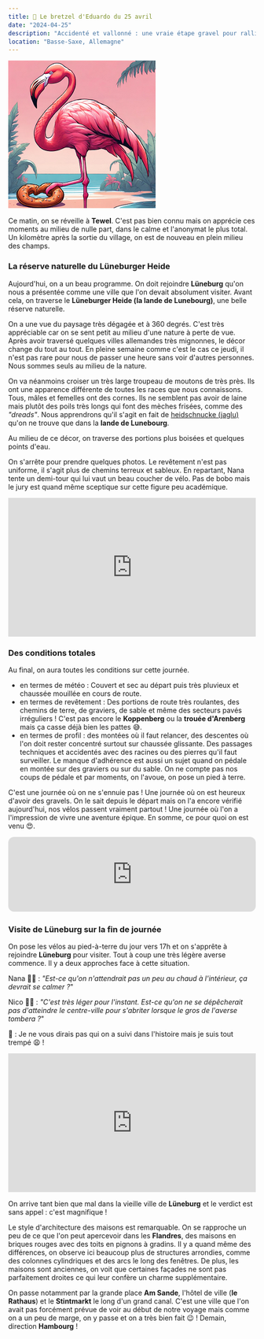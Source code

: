 ```yaml
---
title: 🥨 Le bretzel d'Eduardo du 25 avril
date: "2024-04-25"
description: "Accidenté et vallonné : une vraie étape gravel pour rallier Lüneburg !"
location: "Basse-Saxe, Allemagne"
---
```


![Bretzel d'Eduardo](../bretzel_eduardo.png)

Ce matin, on se réveille à **Tewel**. C'est pas bien connu mais on apprécie ces moments au milieu de nulle part, dans le calme et l'anonymat le plus total. Un kilomètre après la sortie du village, on est de nouveau en plein milieu des champs.

### La réserve naturelle du Lüneburger Heide

Aujourd'hui, on a un beau programme. On doit rejoindre **Lüneburg** qu'on nous a présentée comme une ville que l'on devait absolument visiter. Avant cela, on traverse le **Lüneburger Heide (la lande de Lunebourg)**, une belle réserve naturelle.

On a une vue du paysage très dégagée et à 360 degrés. C'est très appréciable car on se sent petit au milieu d'une nature à perte de vue. Après avoir traversé quelques villes allemandes très mignonnes, le décor change du tout au tout. En pleine semaine comme c'est le cas ce jeudi, il n'est pas rare pour nous de passer une heure sans voir d'autres personnes. Nous sommes seuls au milieu de la nature.

On va néanmoins croiser un très large troupeau de moutons de très près. Ils ont une apparence différente de toutes les races que nous connaissons. Tous, mâles et femelles ont des cornes. Ils ne semblent pas avoir de laine mais plutôt des poils très longs qui font des mèches frisées, comme des *"dreads"*. Nous apprendrons qu'il s'agit en fait de [heidschnucke (jaglu)](https://fr.wikipedia.org/wiki/Jaglu) qu'on ne trouve que dans la **lande de Lunebourg**. 

Au milieu de ce décor, on traverse des portions plus boisées et quelques points d'eau. 

On s'arrête pour prendre quelques photos. Le revêtement n'est pas uniforme, il s'agit plus de chemins terreux et sableux. En repartant, Nana tente un demi-tour qui lui vaut un beau coucher de vélo. Pas de bobo mais le jury est quand même sceptique sur cette figure peu académique.

<div style="width: 100%; height: 0; position: relative; padding-bottom: 56%;"><iframe src="https://giphy.com/embed/3h3u907Fv6BYUcXlhs" style="top: 0; left: 0; width: 100%; height: 100%; position: absolute; border: 0;" allowfullscreen scrolling="no" allow="encrypted-media;" class="giphy-embed"></iframe></div>

### Des conditions totales

Au final, on aura toutes les conditions sur cette journée. 

- en termes de météo : Couvert et sec au départ puis très pluvieux et chaussée mouillée en cours de route. 
- en termes de revêtement : Des portions de route très roulantes, des chemins de terre, de graviers, de sable et même des secteurs pavés irréguliers ! C'est pas encore le **Koppenberg** ou la **trouée d'Arenberg** mais ça casse déjà bien les pattes 😅.
- en termes de profil : des montées où il faut relancer, des descentes où l'on doit rester concentré surtout sur chaussée glissante. Des passages techniques et accidentés avec des racines ou des pierres qu'il faut surveiller. Le manque d'adhérence est aussi un sujet quand on pédale en montée sur des graviers ou sur du sable. On ne compte pas nos coups de pédale et par moments, on l'avoue, on pose un pied à terre.

C'est une journée où on ne s'ennuie pas ! Une journée où on est heureux d'avoir des gravels. On le sait depuis le départ mais on l'a encore vérifié aujourd'hui, nos vélos passent vraiment partout ! Une journée où l'on a l'impression de vivre une aventure épique. En somme, ce pour quoi on est venu 😍.

<iframe style="border-radius:12px" src="https://open.spotify.com/embed/track/0azC730Exh71aQlOt9Zj3y?utm_source=generator" width="100%" height="152" frameBorder="0" allow="autoplay; clipboard-write; encrypted-media; picture-in-picture" loading="lazy"></iframe>

### Visite de Lüneburg sur la fin de journée

On pose les vélos au pied-à-terre du jour vers 17h et on s'apprête à rejoindre **Lüneburg** pour visiter. Tout à coup une très légère averse commence. Il y a deux approches face à cette situation.

Nana 🧍‍♀️ : *"Est-ce qu'on n'attendrait pas un peu au chaud à l'intérieur, ça devrait se calmer ?*"

Nico 🧍‍♂️ : *"C'est très léger pour l'instant. Est-ce qu'on ne se dépêcherait pas d'atteindre le centre-ville pour s'abriter lorsque le gros de l'averse tombera ?*"

🦩 : Je ne vous dirais pas qui on a suivi dans l'histoire mais je suis tout trempé 😩 !

<div style="width: 100%; height: 0; position: relative; padding-bottom: 56%;"><iframe src="https://giphy.com/embed/J2ilWC0ZU4IThg034P" style="top: 0; left: 0; width: 100%; height: 100%; position: absolute; border: 0;" allowfullscreen scrolling="no" allow="encrypted-media;" class="giphy-embed"></iframe></div>

On arrive tant bien que mal dans la vieille ville de **Lüneburg** et le verdict est sans appel : c'est magnifique ! 

Le style d'architecture des maisons est remarquable. On se rapproche un peu de ce que l'on peut apercevoir dans les **Flandres**, des maisons en briques rouges avec des toits en pignons à gradins. Il y a quand même des différences, on observe ici beaucoup plus de structures arrondies, comme des colonnes cylindriques et des arcs le long des fenêtres. De plus, les maisons sont anciennes, on voit que certaines façades ne sont pas parfaitement droites ce qui leur confère un charme supplémentaire.

On passe notamment par la grande place **Am Sande**, l'hôtel de ville (**le Rathaus**) et le **Stintmarkt** le long d'un grand canal. C'est une ville que l'on avait pas forcément prévue de voir au début de notre voyage mais comme on a un peu de marge, on y passe et on a très bien fait 😉 ! Demain, direction **Hambourg** !